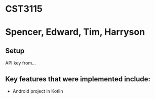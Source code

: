 # CST3115
# Spencer, Edward, Tim, Harryson

## Setup
API key from...

## Key features that were implemented include:
- Android project in Kotlin
